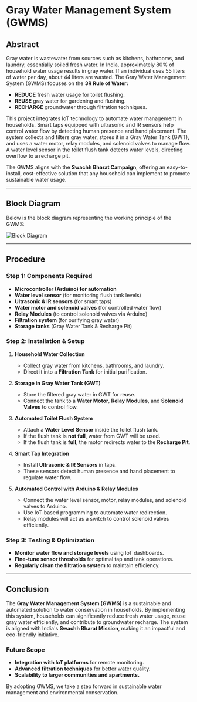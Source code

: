 # Gray Water Management System (GWMS)

## Abstract

Gray water is wastewater from sources such as kitchens, bathrooms, and laundry, essentially soiled fresh water. In India, approximately 80% of household water usage results in gray water. If an individual uses 55 liters of water per day, about 44 liters are wasted. The Gray Water Management System (GWMS) focuses on the **3R Rule of Water:**

- **REDUCE** fresh water usage for toilet flushing.
- **REUSE** gray water for gardening and flushing.
- **RECHARGE** groundwater through filtration techniques.

This project integrates IoT technology to automate water management in households. Smart taps equipped with ultrasonic and IR sensors help control water flow by detecting human presence and hand placement. The system collects and filters gray water, stores it in a Gray Water Tank (GWT), and uses a water motor, relay modules, and solenoid valves to manage flow. A water level sensor in the toilet flush tank detects water levels, directing overflow to a recharge pit.

The GWMS aligns with the **Swachh Bharat Campaign**, offering an easy-to-install, cost-effective solution that any household can implement to promote sustainable water usage.

---

## Block Diagram

Below is the block diagram representing the working principle of the GWMS:

![Block Diagram](image.png)

---

## Procedure

### Step 1: Components Required

- **Microcontroller (Arduino) for automation**
- **Water level sensor** (for monitoring flush tank levels)
- **Ultrasonic & IR sensors** (for smart taps)
- **Water motor and solenoid valves** (for controlled water flow)
- **Relay Modules** (to control solenoid valves via Arduino)
- **Filtration system** (for purifying gray water)
- **Storage tanks** (Gray Water Tank & Recharge Pit)

### Step 2: Installation & Setup

1. **Household Water Collection**
   - Collect gray water from kitchens, bathrooms, and laundry.
   - Direct it into a **Filtration Tank** for initial purification.

2. **Storage in Gray Water Tank (GWT)**
   - Store the filtered gray water in GWT for reuse.
   - Connect the tank to a **Water Motor**, **Relay Modules**, and **Solenoid Valves** to control flow.

3. **Automated Toilet Flush System**
   - Attach a **Water Level Sensor** inside the toilet flush tank.
   - If the flush tank is **not full**, water from GWT will be used.
   - If the flush tank is **full**, the motor redirects water to the **Recharge Pit**.

4. **Smart Tap Integration**
   - Install **Ultrasonic & IR Sensors** in taps.
   - These sensors detect human presence and hand placement to regulate water flow.

5. **Automated Control with Arduino & Relay Modules**
   - Connect the water level sensor, motor, relay modules, and solenoid valves to Arduino.
   - Use IoT-based programming to automate water redirection.
   - Relay modules will act as a switch to control solenoid valves efficiently.

### Step 3: Testing & Optimization

- **Monitor water flow and storage levels** using IoT dashboards.
- **Fine-tune sensor thresholds** for optimal tap and tank operations.
- **Regularly clean the filtration system** to maintain efficiency.

---

## Conclusion

The **Gray Water Management System (GWMS)** is a sustainable and automated solution to water conservation in households. By implementing this system, households can significantly reduce fresh water usage, reuse gray water efficiently, and contribute to groundwater recharge. The system is aligned with India's **Swachh Bharat Mission**, making it an impactful and eco-friendly initiative.

### Future Scope

- **Integration with IoT platforms** for remote monitoring.
- **Advanced filtration techniques** for better water quality.
- **Scalability to larger communities and apartments.**

By adopting GWMS, we take a step forward in sustainable water management and environmental conservation.

